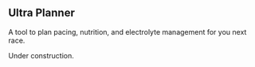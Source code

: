 ## Ultra Planner

A tool to plan pacing, nutrition, and electrolyte management for you next race.

Under construction.

